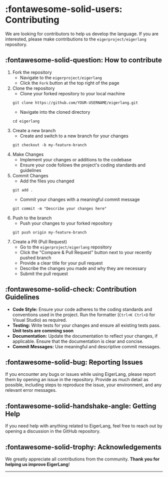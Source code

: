 # __:fontawesome-solid-users: Contributing__

We are looking for contributors to help us develop the language. If you are interested, please make contributions to the `eigerproject/eigerlang` repository.

## :fontawesome-solid-question: How to contribute
1. Fork the repository
    - Navigate to the `eigerproject/eigerlang`
    - Click the `Fork` button at the top right of the page
2. Clone the repository
    - Clone your forked repository to your local machine
    ```
    git clone https://github.com/YOUR-USERNAME/eigerlang.git
    ```
    - Navigate into the cloned directory
    ```
    cd eigerlang
    ```
3. Create a new branch
    - Create and switch to a new branch for your changes
    ```
    git checkout -b my-feature-branch
    ```
4. Make Changes
    - Implement your changes or additions to the codebase
    - Ensure your code follows the project's coding standards and guidelines
5. Commit Changes
    - Add the files you changed
    ```
    git add .
    ```
    - Commit your changes with a meaningful commit message
    ```
    git commit -m "Describe your changes here"
    ```
6. Push to the branch
    - Push your changes to your forked repository
    ```
    git push origin my-feature-branch
    ```
7. Create a PR (Pull Request)
    - Go to the `eigerproject/eigerlang` repository
    - Click the "Compare & Pull Request" button next to your recently pushed branch
    - Provide a clear title for your pull request
    - Describe the changes you made and why they are necessary
    - Submit the pull request

## :fontawesome-solid-check: Contribution Guidelines

- **Code Style:** Ensure your code adheres to the coding standards and conventions used in the project. Run the formatter (`Ctrl+K Ctrl+D` for Visual Studio) as required.
- **Testing:** Write tests for your changes and ensure all existing tests pass. **Unit tests are comming soon**
- **Documentation:** Update the documentation to reflect your changes, if applicable. Ensure that the documentation is clear and concise.
- **Commit Messages:** Use meaningful and descriptive commit messages.

## :fontawesome-solid-bug: Reporting Issues

If you encounter any bugs or issues while using EigerLang, please report them by opening an issue in the repository. Provide as much detail as possible, including steps to reproduce the issue, your environment, and any relevant error messages.

## :fontawesome-solid-handshake-angle: Getting Help

If you need help with anything related to EigerLang, feel free to reach out by opening a discussion in the GitHub repository.

## :fontawesome-solid-trophy: Acknowledgements

We greatly appreciate all contributions from the community. **Thank you for helping us improve EigerLang**!

---